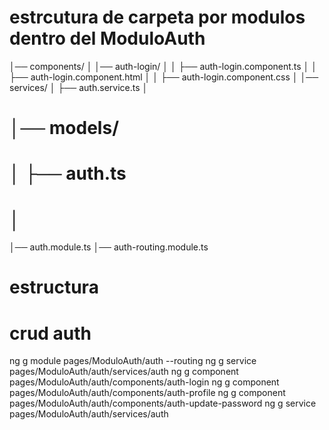 # estrcutura de carpeta por modulos dentro del ModuloAuth
│── components/
│   │── auth-login/
│   │   ├── auth-login.component.ts
│   │   ├── auth-login.component.html
│   │   ├── auth-login.component.css
│
│── services/
│   ├── auth.service.ts
│
# │── models/
# │   ├── auth.ts
# │
│── auth.module.ts
│── auth-routing.module.ts
# estructura 


# crud auth
ng g module pages/ModuloAuth/auth --routing
ng g service pages/ModuloAuth/auth/services/auth
ng g component pages/ModuloAuth/auth/components/auth-login
ng g component pages/ModuloAuth/auth/components/auth-profile
ng g component pages/ModuloAuth/auth/components/auth-update-password
ng g service pages/ModuloAuth/auth/services/auth

